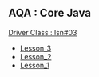 ## AQA : Core Java

[Driver Class : lsn#03](./src/main/java/org/raul/lesson_3/DriverClass.java)
 
- [Lesson_3](./src/main/java/org/raul/lesson_3) 
- [Lesson_2](./src/main/java/org/raul/lesson_2)
- [Lesson_1](./src/main/java/org/raul/lesson_1)